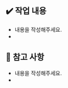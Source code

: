 ## ✔️ 작업 내용
- 내용을 작성해주세요.
- 

## 💬 참고 사항 <!-- 리뷰어에게 할 말을 작성해주세요. -->
- 내용을 작성해주세요.
- 

<!-- 참고 (확인 후 삭제해주세요!) 
PR 제목 : 라벨명/작업제목#이슈번호
ex) Docs/UpdateREADME#14
ex) AddFeature/Addspeed#14 -->
